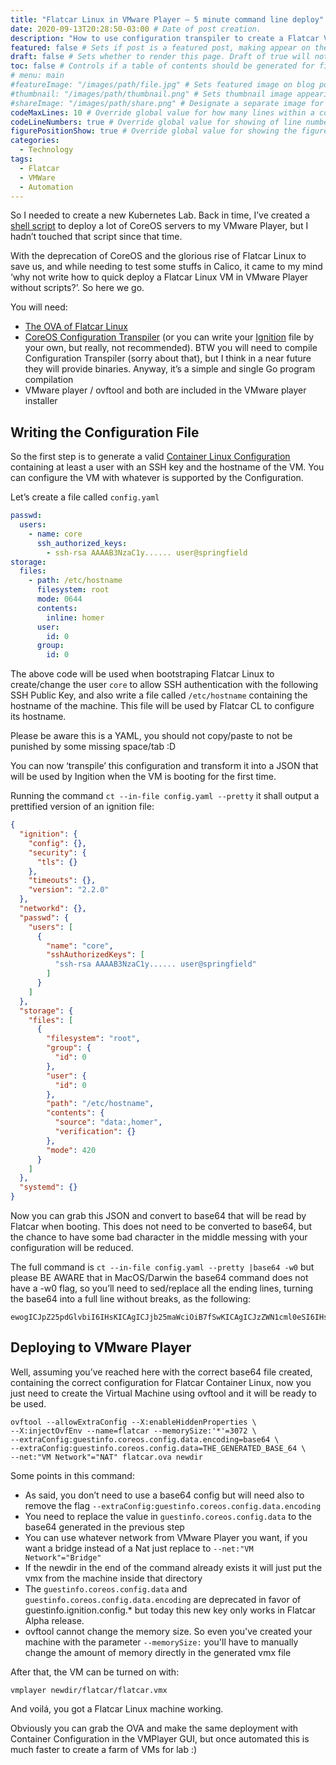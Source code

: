 ```yaml
---
title: "Flatcar Linux in VMware Player — 5 minute command line deploy" # Title of the blog post.
date: 2020-09-13T20:28:50-03:00 # Date of post creation.
description: "How to use configuration transpiler to create a Flatcar VM" # Description used for search engine.
featured: false # Sets if post is a featured post, making appear on the home page side bar.
draft: false # Sets whether to render this page. Draft of true will not be rendered.
toc: false # Controls if a table of contents should be generated for first-level links automatically.
# menu: main
#featureImage: "/images/path/file.jpg" # Sets featured image on blog post.
#thumbnail: "/images/path/thumbnail.png" # Sets thumbnail image appearing inside card on homepage.
#shareImage: "/images/path/share.png" # Designate a separate image for social media sharing.
codeMaxLines: 10 # Override global value for how many lines within a code block before auto-collapsing.
codeLineNumbers: true # Override global value for showing of line numbers within code block.
figurePositionShow: true # Override global value for showing the figure label.
categories:
  - Technology
tags:
  - Flatcar
  - VMWare
  - Automation
---
```


So I needed to create a new Kubernetes Lab. Back in time, I’ve created a [shell script](https://github.com/rikatz/coreos-vmplayer-deployer) to deploy a lot of CoreOS servers to my VMware Player, but I hadn’t touched that script since that time.

With the deprecation of CoreOS and the glorious rise of Flatcar Linux to save us, and while needing to test some stuffs in Calico, it came to my mind ‘why not write how to quick deploy a Flatcar Linux VM in VMware Player without scripts?’. So here we go.

You will need:

* [The OVA of Flatcar Linux](https://stable.release.flatcar-linux.net/amd64-usr/current/flatcar_production_vmware_ova.ova)
* [CoreOS Configuration Transpiler](https://github.com/flatcar-linux/container-linux-config-transpiler/releases) (or you can write your [Ignition](https://docs.flatcar-linux.org/ignition/what-is-ignition/) file by your own, but really, not recommended). BTW you will need to compile Configuration Transpiler (sorry about that), but I think in a near future they will provide binaries. Anyway, it’s a simple and single Go program compilation
* VMware player / ovftool and both are included in the VMware player installer

## Writing the Configuration File

So the first step is to generate a valid [Container Linux Configuration](https://docs.flatcar-linux.org/container-linux-config-transpiler/doc/examples/) containing at least a user with an SSH key and the hostname of the VM. You can configure the VM with whatever is supported by the Configuration.

Let’s create a file called ``config.yaml``

```yaml
passwd:
  users:
    - name: core
      ssh_authorized_keys:
        - ssh-rsa AAAAB3NzaC1y...... user@springfield
storage:
  files:
    - path: /etc/hostname
      filesystem: root
      mode: 0644
      contents:
        inline: homer
      user:
        id: 0
      group:
        id: 0
```

The above code will be used when bootstraping Flatcar Linux to create/change the user ``core`` to allow SSH authentication with the following SSH Public Key, and also write a file called ``/etc/hostname`` containing the hostname of the machine. This file will be used by Flatcar CL to configure its hostname.

Please be aware this is a YAML, you should not copy/paste to not be punished by some missing space/tab :D

You can now ‘transpile’ this configuration and transform it into a JSON that will be used by Ingition when the VM is booting for the first time.

Running the command ``ct --in-file config.yaml --pretty`` it shall output a prettified version of an ignition file:

```json
{
  "ignition": {
    "config": {},
    "security": {
      "tls": {}
    },
    "timeouts": {},
    "version": "2.2.0"
  },
  "networkd": {},
  "passwd": {
    "users": [
      {
        "name": "core",
        "sshAuthorizedKeys": [
          "ssh-rsa AAAAB3NzaC1y...... user@springfield"
        ]
      }
    ]
  },
  "storage": {
    "files": [
      {
        "filesystem": "root",
        "group": {
          "id": 0
        },
        "user": {
          "id": 0
        },
        "path": "/etc/hostname",
        "contents": {
          "source": "data:,homer",
          "verification": {}
        },
        "mode": 420
      }
    ]
  },
  "systemd": {}
}
```

Now you can grab this JSON and convert to base64 that will be read by Flatcar when booting. This does not need to be converted to base64, but the chance to have some bad character in the middle messing with your configuration will be reduced.

The full command is ``ct --in-file config.yaml --pretty |base64 -w0`` but please BE AWARE that in MacOS/Darwin the base64 command does not have a -w0 flag, so you’ll need to sed/replace all the ending lines, turning the base64 into a full line without breaks, as the following:

```
ewogICJpZ25pdGlvbiI6IHsKICAgICJjb25maWciOiB7fSwKICAgICJzZWN1cml0eSI6IHsKICAgICAgInRscyI6IHt9CiAgICB9LAogICAgInRpbWVvdXRzIjoge30sCiAgICAidmVyc2lvbiI6ICIyLjIuMCIKICB9LAogICJuZXR3b3JrZCI6IHt9LAogICJwYXNzd2QiOiB7CiAgICAidXNlcnMiOiBbCiAgICAgIHsKICAgICAgICAibmFtZSI6ICJjb3JlIiwKICAgICAgICAic3NoQXV0aG9yaXplZEtleXMiOiBbCiAgICAgICAgICAic3NoLXJzYSBBQUFBQjNOemF[........]
```

## Deploying to VMware Player

Well, assuming you’ve reached here with the correct base64 file created, containing the correct configuration for Flatcar Container Linux, now you just need to create the Virtual Machine using ovftool and it will be ready to be used.

```shell
ovftool --allowExtraConfig --X:enableHiddenProperties \
--X:injectOvfEnv --name=flatcar --memorySize:'*'=3072 \
--extraConfig:guestinfo.coreos.config.data.encoding=base64 \
--extraConfig:guestinfo.coreos.config.data=THE_GENERATED_BASE_64 \
--net:"VM Network"="NAT" flatcar.ova newdir
```

Some points in this command:
* As said, you don’t need to use a base64 config but will need also to remove the flag ``--extraConfig:guestinfo.coreos.config.data.encoding``
* You need to replace the value in ``guestinfo.coreos.config.data`` to the base64 generated in the previous step
* You can use whatever network from VMware Player you want, if you want a bridge instead of a Nat just replace to ``--net:"VM Network"="Bridge"``
* If the newdir in the end of the command already exists it will just put the vmx from the machine inside that directory
* The ``guestinfo.coreos.config.data`` and ``guestinfo.coreos.config.data.encoding`` are deprecated in favor of guestinfo.ignition.config.* but today this new key only works in Flatcar Alpha release.
* ovftool cannot change the memory size. So even you've created your machine with the parameter ``--memorySize:`` you'll have to manually change the amount of memory directly in the generated vmx file

After that, the VM can be turned on with:

``vmplayer newdir/flatcar/flatcar.vmx``

And voilá, you got a Flatcar Linux machine working.

Obviously you can grab the OVA and make the same deployment with Container Configuration in the VMPlayer GUI, but once automated this is much faster to create a farm of VMs for lab :)
